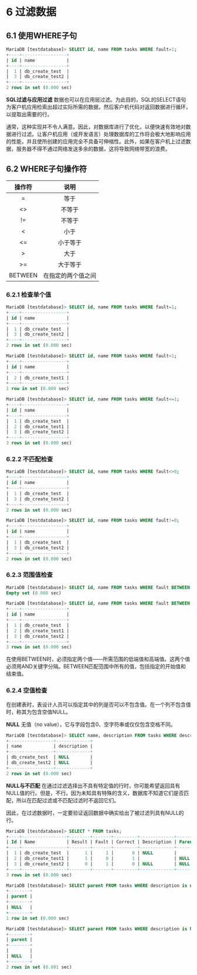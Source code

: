 # 6 过滤数据

## 6.1 使用WHERE子句

```SQL
MariaDB [testdatabase]> SELECT id, name FROM tasks WHERE fault=1;
+----+-----------------+
| id | name            |
+----+-----------------+
|  1 | db_create_test  |
|  3 | db_create_test2 |
+----+-----------------+
2 rows in set (0.000 sec)
```

**SQL过滤与应用过滤** 数据也可以在应用层过滤。为此目的，SQL的SELECT语句为客户机应用检索出超过实际所需的数据，然后客户机代码对返回数据进行循环，以提取出需要的行。
 
通常，这种实现并不令人满意。因此，对数据库进行了优化，以便快速有效地对数据进行过滤。让客户机应用（或开发语言）处理数据库的工作将会极大地影响应用的性能，并且使所创建的应用完全不具备可伸缩性。此外，如果在客户机上过滤数据，服务器不得不通过网络发送多余的数据，这将导致网络带宽的浪费。

## 6.2 WHERE子句操作符

| 操作符 | 说明 |
| :---: | :---: |
| = | 等于 |
| <> | 不等于 |
| != | 不等于 |
| < | 小于 |
| <= | 小于等于 |
| > | 大于 |
| >= | 大于等于 |
| BETWEEN | 在指定的两个值之间 |

### 6.2.1 检查单个值

```SQL
MariaDB [testdatabase]> SELECT id, name FROM tasks WHERE fault=1;
+----+-----------------+
| id | name            |
+----+-----------------+
|  1 | db_create_test  |
|  3 | db_create_test2 |
+----+-----------------+
2 rows in set (0.000 sec)

MariaDB [testdatabase]> SELECT id, name FROM tasks WHERE fault<1;
+----+-----------------+
| id | name            |
+----+-----------------+
|  2 | db_create_test1 |
+----+-----------------+
1 row in set (0.000 sec)

MariaDB [testdatabase]> SELECT id, name FROM tasks WHERE fault<=1;
+----+-----------------+
| id | name            |
+----+-----------------+
|  1 | db_create_test  |
|  2 | db_create_test1 |
|  3 | db_create_test2 |
+----+-----------------+
3 rows in set (0.000 sec)
```

### 6.2.2 不匹配检查

```SQL
MariaDB [testdatabase]> SELECT id, name FROM tasks WHERE fault<>0;
+----+-----------------+
| id | name            |
+----+-----------------+
|  1 | db_create_test  |
|  3 | db_create_test2 |
+----+-----------------+
2 rows in set (0.000 sec)

MariaDB [testdatabase]> SELECT id, name FROM tasks WHERE fault!=0;
+----+-----------------+
| id | name            |
+----+-----------------+
|  1 | db_create_test  |
|  3 | db_create_test2 |
+----+-----------------+
2 rows in set (0.000 sec)
```

### 6.2.3 范围值检查

```SQL
MariaDB [testdatabase]> SELECT id, name FROM tasks WHERE fault BETWEEN 1 AND 0;
Empty set (0.000 sec)

MariaDB [testdatabase]> SELECT id, name FROM tasks WHERE fault BETWEEN 0 AND 1;
+----+-----------------+
| id | name            |
+----+-----------------+
|  1 | db_create_test  |
|  2 | db_create_test1 |
|  3 | db_create_test2 |
+----+-----------------+
3 rows in set (0.000 sec)
```

在使用BETWEEN时，必须指定两个值——所需范围的低端值和高端值。这两个值必须用AND关键字分隔。BETWEEN匹配范围中所有的值，包括指定的开始值和结束值。

### 6.2.4 空值检查

在创建表时，表设计人员可以指定其中的列是否可以不包含值。在一个列不包含值时，称其为包含空值NULL。

**NULL** 无值（no value），它与字段包含0、空字符串或仅仅包含空格不同。

```SQL
MariaDB [testdatabase]> SELECT name, description FROM tasks WHERE description IS NULL;
+-----------------+-------------+
| name            | description |
+-----------------+-------------+
| db_create_test  | NULL        |
| db_create_test2 | NULL        |
+-----------------+-------------+
2 rows in set (0.000 sec)
```

**NULL与不匹配** 在通过过滤选择出不具有特定值的行时，你可能希望返回具有NULL值的行。但是，不行。因为未知具有特殊的含义，数据库不知道它们是否匹配，所以在匹配过滤或不匹配过滤时不返回它们。

因此，在过滤数据时，一定要验证返回数据中确实给出了被过滤列具有NULL的行。

```SQL
MariaDB [testdatabase]> SELECT * FROM tasks;
+----+-----------------+--------+-------+---------+-------------+--------+
| Id | Name            | Result | Fault | Correct | Description | Parent |
+----+-----------------+--------+-------+---------+-------------+--------+
|  1 | db_create_test  |      1 |     1 |       0 | NULL        |        |
|  2 | db_create_test1 |      1 |     0 |       1 |             | NULL   |
|  3 | db_create_test2 |      0 |     1 |       0 | NULL        | NULL   |
+----+-----------------+--------+-------+---------+-------------+--------+
3 rows in set (0.000 sec)

MariaDB [testdatabase]> SELECT parent FROM tasks WHERE description is not NULL;
+--------+
| parent |
+--------+
| NULL   |
+--------+
1 row in set (0.000 sec)

MariaDB [testdatabase]> SELECT parent FROM tasks WHERE description is NULL;
+--------+
| parent |
+--------+
|        |
| NULL   |
+--------+
2 rows in set (0.001 sec)
```
